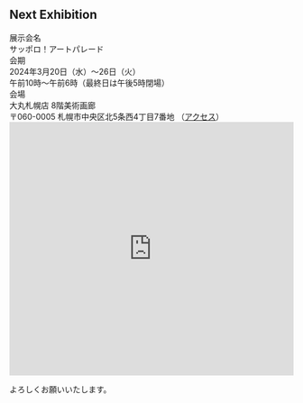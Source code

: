 ## Next Exhibition

<div class="container mb-5">
  <div class="row border-bottom border-dark">
    <div class="col-md-2 col-sm-3 posteventheader">
      展示会名
    </div>
    <div class="col posteventdetail">
      サッポロ！アートパレード
    </div>
  </div>

  <div class="row border-bottom border-dark">
    <div class="col-md-2 col-sm-3 posteventheader">
      会期
    </div>
    <div class="col posteventdetail">
      2024年3月20日（水）～26日（火）<br>
      午前10時～午前6時（最終日は午後5時閉場）
    </div>
  </div>

  <div class="row border-bottom border-dark">
    <div class="col-md-2 col-sm-3 posteventheader">
      会場
    </div>
    <div class="col posteventdetail">
      大丸札幌店 8階美術画廊<br>
      〒060-0005 札幌市中央区北5条西4丁目7番地
      （<a href="https://www.daimaru.co.jp/sapporo/access.html" target="_blank">アクセス</a>）
    </div>
  </div>
</div>

<iframe src="https://www.google.com/maps/embed?pb=!1m14!1m8!1m3!1d1981.453433251607!2d141.34781507359108!3d43.0675123071794!3m2!1i1024!2i768!4f13.1!3m3!1m2!1s0x5f0b2953dff59731%3A0x6bf74cb37f50c042!2sDaimaru%20Sapporo!5e0!3m2!1sen!2sjp!4v1709520860963!5m2!1sen!2sjp" width="100%" height="450" style="border:0;" allowfullscreen="" loading="lazy" referrerpolicy="no-referrer-when-downgrade"></iframe>

よろしくお願いいたします。
